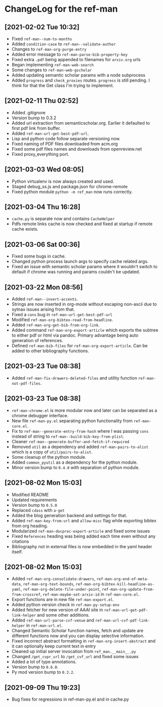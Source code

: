 # ChangeLog for the ref-man

## [2021-02-02 Tue 10:32]
- Fixed `ref-man--num-to-months`
- Added `condition-case` to `ref-man--validate-author`
- Changes to `ref-man-org-purge-entry`
- Added error message to `ref-man-parse-bib-property-key`
- Fixed extra `.pdf` being appended to filenames for `arxiv.org` urls
- Began implementing `ref-man-web-search`
- Some changes to `ref-man-web-gscholar`
- Added updating semantic scholar params with a node subprocess
- Added `progress` and `check_proxies` routes. `progress` is still pending. I
  think for that the Get class I'm trying to implement.

## [2021-02-11 Thu 02:52]
- Added .gitignore
- Version bump to 0.3.2
- Added url extraction from semanticscholar.org. Earlier it defaulted to first
  pdf link from buffer.
- Added `ref-man-url-get-best-pdf-url`.
- Lisp and python code follow separate versioning now.
- Fixed naming of PDF files downloaded from acm.org
- Fixed some pdf files names and downloads from openreview.net
- Fixed proxy_everything port.

## [2021-03-03 Wed 08:05]
- Python virtualenv is now always created and used.
- Staged debug_ss.js and package.json for chrome-remote
- Fixed python module `python -m ref_man` now runs correctly.

## [2021-03-04 Thu 16:28]
- `cache.py` is separate now and contains `CacheHelper`
- Pdfs remote links cache is now checked and fixed at startup if remote cache
  exists.

## [2021-03-06 Sat 00:36]
- Fixed some bugs in cache.
- Changed python process launch args to specify cache related args.
- Fixed an issue with semantic scholar params where it wouldn't switch to
  default if chrome was running and params couldn't be updated.

## [2021-03-22 Mon 08:56]
- Added `ref-man--invert-accents`.
- Strings are now inserted in org-mode without escaping non-ascii due to sytnax
  issues arising from that.
- Fixed a `cons` bug in `ref-man-url-get-best-pdf-url`
- Modified `ref-man-org-bibtex-read-from-headline`.
- Added `ref-man-org-get-bib-from-org-link`.
- Added command `ref-man-org-export-article` which exports the subtree to either pdf
  or html via pandoc. Primary advantage being auto generation of references.
- Defined `ref-man-bib-files` for `ref-man-org-export-article`. Can be added to
  other bibliography functions.

## [2021-03-23 Tue 08:38]
- Added `ref-man-fix-drawers-deleted-files` and utility function
  `ref-man-not-pdf-files`.

## [2021-03-23 Tue 08:38]
- `ref-man-chrome.el` is more modular now and later can be separated as a chrome
  debugger interface.
- New file `ref-man-py.el` separating python functionality from
  `ref-man-core.el`.
- Fix to `ref-man--generate-entry-from-hash` where I was passing `cons` instead
  of string to `ref-man--build-bib-key-from-plist`.
- Cleaner `ref-man--generate-buffer-and-fetch-if-required`
- Removed `util` as a dependency and added `ref-man-pairs-to-alist` which is a
  copy of `util/pairs-to-alist`.
- Some cleanup of the python module.
- Added `common_pyutil` as a dependency for the python module.
- Minor version bump to `0.4.0` with separation of python module.

## [2021-08-02 Mon 15:03]
- Modified README
- Updated requirements
- Version bump to `0.5.0`
- Replaced `cdass` with `a-get`
- Added the blog generation backend and settings for that.
- Added `ref-man-key-from-url` and `allow-misc` flag while exporting bibtex from
  org heading.
- Modularized `ref-man-docproc-export-article` and fixed some issues
- Fixed `References` heading was being added each time even without any
  citations
- Bibliography not in external files is now embedded in the yaml header itself.

## [2021-08-02 Mon 15:03]
- Added `ref-man-org-consolidate-drawers`, `ref-man-org-end-of-meta-data`,
  `ref-man-org-text-bounds`, `ref-man-org-bibtex-kill-headline-as-yaml`,
  `ref-man-org-delete-file-under-point`, `ref-man-org-update-from-from-crossref`,
  `ref-man-maybe-set-arxiv-id` in `ref-man-core.el`.
- Export functions are in new file `ref-man-export.el`.
- Added python version check in `ref-man-py-setup-env`
- Added fetcher for new version of AAAI site in
  `ref-man-url-get-pdf-link-helper` and some other additions.
- Added `ref-man-url-parse-cvf-venue` and `ref-man-url-cvf-pdf-link-helper`
  in `ref-man-url.el`.
- Changed Semantic Scholar function names, fetch and update are different
  functions now and you can display selective information.
- Fixed incorrect abstract formatting in `ref-man-org-insert-abstract` and it
  can optionally keep current text in entry
- Cleaned up initial server invocation from `ref_man.__main__.py`
- Changed `/get_cvpr_url` to `/get_cvf_url` and fixed some issues
- Added a lot of type annotations.
- Version bump to `0.6.0`.
- Py mod version bump to `0.3.2`.

## [2021-09-09 Thu 19:23]
- Bug fixes for regressions in ref-man-py.el and in cache.py
